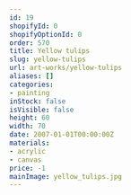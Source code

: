 ```yaml
---
id: 19
shopifyId: 0
shopifyOptionId: 0
order: 570
title: Yellow tulips
slug: yellow-tulips
url: art-works/yellow-tulips
aliases: []
categories:
- painting
inStock: false
isVisible: false
height: 60
width: 70
date: 2007-01-01T00:00:00Z
materials:
- acrylic
- canvas
price: -1
mainImage: yellow_tulips.jpg
---
```

